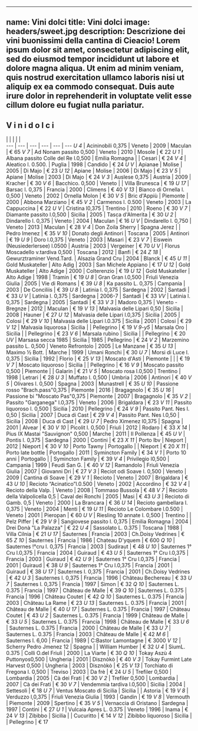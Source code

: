 
---
name: Vini dolci
title: Vini dolci
image: headers/sweet.jpg
description: Descrizione dei vini buonissimi della cantina di Cieacio! Lorem ipsum dolor sit amet, consectetur adipiscing elit, sed do eiusmod tempor incididunt ut labore et dolore magna aliqua. Ut enim ad minim veniam, quis nostrud exercitation ullamco laboris nisi ut aliquip ex ea commodo consequat. Duis aute irure dolor in reprehenderit in voluptate velit esse cillum dolore eu fugiat nulla pariatur. 
---

## V i n i   d o l c i
  |  |  |  |  |  
 --- | --- | --- | --- | --- | --- 
*U 4* | Acininobili 0,375 | Veneto | 2009 | Maculan | € 65
*V 7* | Ad Nonam passito 0,500 | Veneto | 2010 | Mosole | € 22
*U 1* | Albana passito Colle del Re l.0,500 | Emilia Romagna |  | Cesari | € 24
*V 4* | Aleatico l. 0.500. | Puglia | 1998 | Candido  | € 24
*U V* | Apianae | Molise | 2005 | Di Majo | € 23
*U 12* | Apiane | Molise | 2006 | Di Majo | € 23
*V 5* | Apiane | Molise | 2003 | Di Majo | € 24
*V 3* | Auslese 0,375 | Austria | 2009 | Kracher | € 30
*V 6* | Bacchico. 0,500 | Veneto |  | Villa Brunesca | € 19
*U 17* | Barsac  l. 0,375 | Francia | 2000 | Climens | € 40
*V 13* | Bianco di Ornella l. 0,500 | Veneto | 2002 | Ornella Molon | € 30
*V 5* | Bric d'Appiù | Piemonte | 2000 | Abbona Marziano | € 45
*V 2* | Carmenos l. 0.500 | Veneto | 2003 | La Cappuccina | € 22
*U V* | Cristina l0,375 | Trentino | 2010 | Roeno | € 30
*V 7* | Diamante passito  l.0,500 | Sicilia | 2005 | Tasca d'Almerita | € 30
*U 2* | Dindarello l. 0,375 | Veneto | 2004 | Maculan | € 16
*U V* | Dindarello l. 0,750 | Veneto | 2013 | Maculan | € 28
*V 4* | Don Zoila Sherry | Spagna Jerez |  | Pedro Imenez | € 35
*V 10* | Donato degli Antinori | Toscana | 2005 | Antinori | € 19
*U 9* | Doro l.0,375 | Veneto | 2003 | Masari | € 23
*V 7* | Eiswein (Neusiederlersee) l.0500 | Austria | 2003 | Vergeiner | € 70
*U V* | Florus Moscadello v.tardiva 0,500 | Toscana | 2012 | Banfi | € 24
*Z 18* | Gewurztraminer Vend.Tard. | Alsazia Grand Cru | 2004 | Blanck | € 45
*U 11* | Gold Muskateller | Alto Adig | 2003 | San Michele Appiano | € 17
*U 12* | Gold Muskateller | Alto Adige | 2000 | Colterenzio | € 19
*U 12* | Gold Muskateller | Alto Adige | 1998 | Tramin | € 19
*U 8* | Gran Gran l.0,500 | Friuli Venezia Giulia | 2005 | Vie di Romans | € 39
*U 8* | Ka passito L. 0,375 | Campania | 2003 | De Conciliis | € 39
*U 8* | Latinia l. 0,375 | Sardegna | 2002 | Santadi | € 33
*U V* | Latinia l. 0,375 | Sardegna | 2006-7 | Santadi | € 33
*VV* | Latinia l. 0,375 | Sardegna | 2005 | Santadi | € 33
*V 3* | Madoro 0,375 | Veneto - Bregnze | 2012 | Maculan | € 19
*V 13* | Malvasia delle Lipari 0,50 | Sicilia | 2008 | Hauner | € 27
*U 12* | Malvasia delle Lipari l.0,375 | Sicilia | 2005 | Colosi | € 29
*V 10* | Malvasia delle Lipari l.0.375 | Sicilia | 2001 | Colosi | € 29
*V 12* | Malvasia liquorosa | Sicilia |  | Pellegrino | € 19
*V 9-y5* | Marsala Oro | Sicilia |  | Pellegrino | € 23
*V 6* | Marsala rubino | Sicilia |  | Pellegrino | € 20
*UV* | Marsasa secca 1985 | Sicilia | 1985 | Pellegrino | € 24
*V 2* | Marzemino passito L. 0,500 | Veneto Refrontolo | 2005 | Le Manzane | € 35
*U 13* | Maximo ½ Bott. | Marche | 1999 | Umani Ronchi | € 30
*U 7* | Morsi di Luce l. 0,375 | Sicilia | 1992 | Florio | € 25
*V 13* | Moscato d'Asti | Piemonte |  |  | € 19
*V 7* | Moscato liquoroso | Sicilia |  | Pellegrino | € 16
*V 9* | Moscato passito 0,500 | Piemonte |  | Galarin | € 21
*V 5* | Moscato rosa l.0,500 | Trentino | 1998 | Letrari | € 28
*U 3* | Muffato l. 0,500 | Umbria | 2006 | Antinori | € 40
*V 5* | Olivares l. 0,500 | Spagna | 2003 | Munastrell | € 35
*U 10* | Passione rosso "Brach.pass"0,375 | Piemonte | 2016 | Bragagnolo | € 35
*U 16* | Passione bi "Moscato Pas"0,375 | Piemonte | 2007 | Bragagnolo | € 35
*V 2* | Passito "Garganega" l.0,375 | Veneto | 2006 | Brigaldara | € 23
*V 11* | Passito liquoroso l. 0,500 | Sicilia | 2010 | Pellegrino | € 24
*V 9* | Passito Pant. Nes l. 0,50 | Sicilia | 2007 | Duca di Cast | € 29
*V 4* | Passito Pant. Nes l.0,50 | Sicilia | 2008 | Duca di Cast | € 29
*U 7* | Pedro Ximenez l0,375 | Spagna | 2001 | Alvear | € 30
*V 10* | Picolit l. 0,500 | Friuli | 2012 | Rodaro | € 33
*X 14* | Pius IX Mastai "Sauvignon" 0,500 | Marche | 2011 | Il Pollenza | € 45
*U V* | Pontis l. 0,375 | Sardegna | 2000 | Contini | € 23
*X 11* | Porto lbv | Nieport | 2012 | Nieport | € 30
*V 10* | Porto Tawny | Portogallo |  | Nieport | € 20
*X 11* | Porto late bottle  | Portogallo | 2011 | Symincton Family | € 34
*V 1* | Porto 10 anni | Portogallo |  | Symincton Family | € 39
*V 4* | Privilegio l0,500 | Campania | 1999 | Feudi San G. | € 40
*V 12* | Ramandolo | Friuli Venezia Giulia | 2007 | Giovanni Dri | € 27
*V 3* | Reciot odi Soave l. 0,500 | Veneto | 2009 | Cantina di Soave | € 29
*V 1* | Recioto | Veneto | 2007 | Brigaldara | € 43
*U 10* | Recioto “Acinatico”l.0.500 | Veneto  | 2002 | Accordino | € 32
*V 4* | Recioto della Valp. | Veneto | 2008 | Tommaso Bussola | € 48
*V 7* | Recioto della Valpolicella 0,5 | Caval dei Ronchi | 2005 | Masi | € 43
*U 3* | Recioto di Gamb. 0,5 | Veneto | 2000 | La Brancara | € 36
*U 14* | Recioto gambellara l. 0,375 | Veneto | 2004 | Menti | € 19
*U 11* | Recioto Le Colombare l.0.500 | Veneto | 2001 | Pieropan | € 60
*U V* | Riesling 10 annate  l. 0,500 | Trentino |  | Pelz Piffer | € 29
*V 9* | Sangiovese passito l. 0,375 | Emilia Romagna | 2004 | Drei Donà "La Palazza" | € 22
*U 4* | Sassolato L. 0.375 | Toscana | 1988 | Villa Cilnia | € 21
*U 17* | Sauternes | Francia | 2003 | Ch.Doisy Vedrines | € 65
*Z 10* | Sauternes  | Francia | 1986 | Chateau D'yquem | € 600
*Q 10* | Sauternes  !°cru l. 0,375 | Francia | 2003 | Sudiraut | € 48
*U 10* | Sauternes 1° Cru l.0,375 | Francia | 2004 | Guiraud | € 43
*U 5* | Sauternes 1° Cru l.0,375 | Francia | 2003 | Guiraud | € 42
*U 9* | Sauternes 1° Cru l.0,375 | Francia | 2001 | Guiraud | € 38
*U 9* | Sauternes 1° Cru l.0,375 | Francia | 2001 | Guiraud | € 38
*U 17* | Sauternes l. 0,375 | Francia | 2001 | Ch.Doisy Vedrines | € 42
*U 3* | Sauternes l. 0,375 | Francia | 1996 | Château Bechereau | € 33
*U 7* | Sauternes l. 0,375 | Francia | 1997 | Simon | € 32
*Q 10* | Sauternes L. 0.375 | Francia           | 1997 | Château de Malle | € 39
*Q 10* | Sauternes L. 0.375 | Francia           | 1996 | Château Coutet | € 42
*Q 10* | Sauternes L. 0.375 | Francia           | 2003 | Château La Rame | € 23
*U 13* | Sauternes L. 0.375 | Francia           | 2001 | Château de Malle | € 40
*U 17* | Sauternes L. 0.375 | Francia           | 1997 | Château Coutet | € 43
*U 2* | Sauternes L. 0.375 | Francia           | 1999 | Château de Malle | € 33
*U 5* | Sauternes L. 0.375 | Francia           | 1998 | Château de Malle | € 33
*U 6* | Sauternes L. 0.375 | Francia           | 2000 | Château de Malle | € 33
*U 7* | Sauternes L. 0.375 | Francia           | 2003 | Château de Malle | € 42
*M 6* | Sauternes l. 6,00 | Francia | 1989 | C:Bastor Lamontagne  | € 3000
*V 12* | Scherry Pedro Jmenez 12 | Spagna |  | William Humber | € 32
*U 4* | SiumL. 0.375 | Colli O.del Friuli | 2000 | La Viarte | € 30
*Q 10* | Tokay Aszù 4 Puttonyos0,500 | Ungheria | 2001 | Disznòkò | € 40
*V 3* | Tokay Furmint Late Harvest 0,500 | Ungheria | 2003 | Disznòkò | € 25
*V 13* | Torchiato di Fregona l. 0,500 | Treviso | 2003 | Da frè | € 24
*U 5* | Trefiler 0,500 | Lombardia | 2005 | Cà dei Frati | € 30
*V 2* | Trefiler 0,500 | Lombardia | 2007 | Cà dei Frati | € 30
*V 7* | Vendemmia tardiva l.0,500 | Sicilia | 2004 | Settesoli | € 18
*U 7* | Ventus Moscato di Sicilia | Sicilia |  | Astoria | € 19
*V 8* | Verduzzo l,0,375 | Friuli Venezia Giulia | 1993 | Gandin | € 19
*V 8* | Vermouth | Piemonte | 2009 | Spertino | € 35
*V 5* | Vernaccia di Oristano | Sardegna | 1997 | Contini | € 27
*U 1* | Vulcaia Apres L. 0.375 | Veneto | 1996 | Inama | € 24
*V 13* | Zibibbo | Sicilia |  | Cucuritto | € 14
*V 12* | Zibibbo liquoroso | Sicilia |  | Pellegrino | € 17
